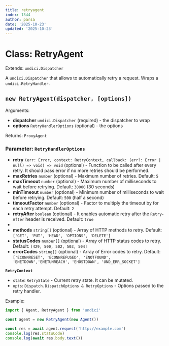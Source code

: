 ```yaml
---
title: retryagent
index: 1344
author: parsa
date: '2025-10-23'
updated: '2025-10-23'
---
```

# Class: RetryAgent

Extends: `undici.Dispatcher`

A `undici.Dispatcher` that allows to automatically retry a request.
Wraps a `undici.RetryHandler`.

## `new RetryAgent(dispatcher, [options])`

Arguments:

* **dispatcher** `undici.Dispatcher` (required) - the dispatcher to wrap
* **options** `RetryHandlerOptions` (optional) - the options

Returns: `ProxyAgent`

### Parameter: `RetryHandlerOptions`

- **retry** `(err: Error, context: RetryContext, callback: (err?: Error | null) => void) => void` (optional) - Function to be called after every retry. It should pass error if no more retries should be performed.
- **maxRetries** `number` (optional) - Maximum number of retries. Default: `5`
- **maxTimeout** `number` (optional) - Maximum number of milliseconds to wait before retrying. Default: `30000` (30 seconds)
- **minTimeout** `number` (optional) - Minimum number of milliseconds to wait before retrying. Default: `500` (half a second)
- **timeoutFactor** `number` (optional) - Factor to multiply the timeout by for each retry attempt. Default: `2`
- **retryAfter** `boolean` (optional) - It enables automatic retry after the `Retry-After` header is received. Default: `true`
-
- **methods** `string[]` (optional) - Array of HTTP methods to retry. Default: `['GET', 'PUT', 'HEAD', 'OPTIONS', 'DELETE']`
- **statusCodes** `number[]` (optional) - Array of HTTP status codes to retry. Default: `[429, 500, 502, 503, 504]`
- **errorCodes** `string[]` (optional) - Array of Error codes to retry. Default: `['ECONNRESET', 'ECONNREFUSED', 'ENOTFOUND', 'ENETDOWN','ENETUNREACH', 'EHOSTDOWN', 'UND_ERR_SOCKET']`

**`RetryContext`**

- `state`: `RetryState` - Current retry state. It can be mutated.
- `opts`: `Dispatch.DispatchOptions & RetryOptions` - Options passed to the retry handler.

Example:

```js
import { Agent, RetryAgent } from 'undici'

const agent = new RetryAgent(new Agent())

const res = await agent.request('http://example.com')
console.log(res.statuCode)
console.log(await res.body.text())
```
